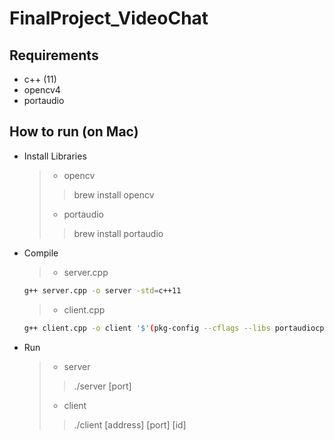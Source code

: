 # FinalProject_VideoChat
## Requirements
- c++ (11)
- opencv4
- portaudio

## How to run (on Mac)
- Install Libraries
  > - opencv
  > > brew install opencv 
  > - portaudio
  > > brew install portaudio
- Compile
  > - server.cpp
  ```bash
  g++ server.cpp -o server -std=c++11
  ```
  > - client.cpp
  ```bash
  g++ client.cpp -o client '$'(pkg-config --cflags --libs portaudiocpp) \$(pkg-config --cflags --libs opencv4) -std=c++11
  ```
- Run
  > - server
  > > ./server [port]
  > - client
  > > ./client [address] [port] [id] 
